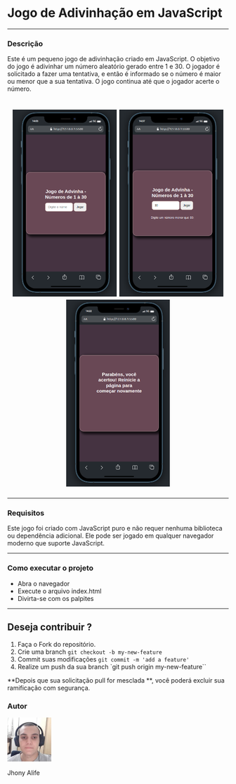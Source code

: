 # Jogo de Adivinhação em JavaScript

---

### Descrição

Este é um pequeno jogo de adivinhação criado em JavaScript. O objetivo do jogo é adivinhar um número aleatório gerado entre 1 e 30. O jogador é solicitado a fazer uma tentativa, e então é informado se o número é maior ou menor que a sua tentativa. O jogo continua até que o jogador acerte o número.

<h1 align="center">
  <img alt="mobile" title="Advinha" src="./assets/img/mobile.png" height="425" />
  <img alt="menor" title="Advinha menor" src="./assets/img/menor.png" height="425" />
  <img alt="win" title="Advinha win" src="./assets/img/win.png" height="425" />

</h1>

---

### Requisitos

Este jogo foi criado com JavaScript puro e não requer nenhuma biblioteca ou dependência adicional. Ele pode ser jogado em qualquer navegador moderno que suporte JavaScript.

---

### Como executar o projeto

- Abra o navegador
- Execute o arquivo index.html
- Divirta-se com os palpites

---

## Deseja contribuir ?

1. Faça o Fork do repositório.
2. Crie uma branch `git checkout -b my-new-feature`
3. Commit suas modificações `git commit -m 'add a feature'`
4. Realize um push da sua branch `git push origin my-new-feature``

**Depois que sua solicitação pull for mesclada **, você poderá excluir sua ramificação com segurança.

### Autor

<div>
    <img src="./assets/img/JhonyAlife.jpeg" width="100px" heigth="100px">
    <p>Jhony Alife</p>
</div>


